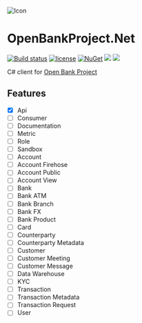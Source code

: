 ![Icon](https://i.imgur.com/2ym3YNc.jpg?1)
# OpenBankProject.Net 
[![Build status](https://ci.appveyor.com/api/projects/status/w4jyok8a4nr4svqn?svg=true)](https://ci.appveyor.com/project/lvermeulen/openbankproject-net)
 [![license](https://img.shields.io/github/license/lvermeulen/OpenBankProject.Net.svg?maxAge=2592000)](https://github.com/lvermeulen/OpenBankProject.Net/blob/master/LICENSE) [![NuGet](https://img.shields.io/nuget/vpre/OpenBankProject.Net.svg?maxAge=2592000)](https://www.nuget.org/packages/OpenBankProject.Net/) 
 ![](https://img.shields.io/badge/.net-4.5.2-yellowgreen.svg) ![](https://img.shields.io/badge/netstandard-1.3-yellowgreen.svg)

C# client for [Open Bank Project](https://openbankproject.com/)

## Features
* [X] Api
* [ ] Consumer
* [ ] Documentation
* [ ] Metric
* [ ] Role
* [ ] Sandbox
* [ ] Account
* [ ] Account Firehose
* [ ] Account Public
* [ ] Account View
* [ ] Bank
* [ ] Bank ATM
* [ ] Bank Branch
* [ ] Bank FX
* [ ] Bank Product
* [ ] Card
* [ ] Counterparty
* [ ] Counterparty Metadata
* [ ] Customer
* [ ] Customer Meeting
* [ ] Customer Message
* [ ] Data Warehouse
* [ ] KYC
* [ ] Transaction
* [ ] Transaction Metadata
* [ ] Transaction Request
* [ ] User
